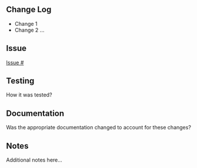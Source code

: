 ## Change Log

- Change 1
- Change 2
  ...

## Issue

[Issue #](https://github.com/Stewart-M-Holloway/LeavesOnAStream/issues/___)

## Testing

How it was tested?

## Documentation

Was the appropriate documentation changed to account for these changes?

## Notes

Additional notes here...
